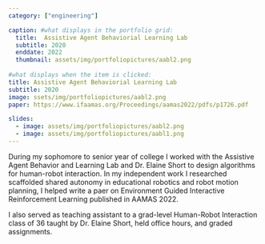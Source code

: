 ```yaml
---
category: ["engineering"]

caption: #what displays in the portfolio grid:
  title:  Assistive Agent Behaviorial Learning Lab
  subtitle: 2020
  enddate: 2022
  thumbnail: assets/img/portfoliopictures/aabl2.png 
  
#what displays when the item is clicked:
title: Assistive Agent Behaviorial Learning Lab
subtitle: 2020
image: ssets/img/portfoliopictures/aabl2.png 
paper: https://www.ifaamas.org/Proceedings/aamas2022/pdfs/p1726.pdf

slides:
  - image: assets/img/portfoliopictures/aabl2.png 
  - image: assets/img/portfoliopictures/aabl1.png
---
```

  During my sophomore to senior year of college I worked with the Assistive Agent Behavior and Learning Lab and Dr. Elaine Short to design algorithms for human-robot interaction. In my independent work I researched scaffolded shared autonomy in educational robotics and robot motion planning, I helped write a paer on Environment Guided Interactive Reinforcement Learning published in AAMAS 2022.

  I also served as teaching assistant to a grad-level Human-Robot Interaction class of 36 taught by Dr. Elaine Short, held office hours, and graded assignments.


  